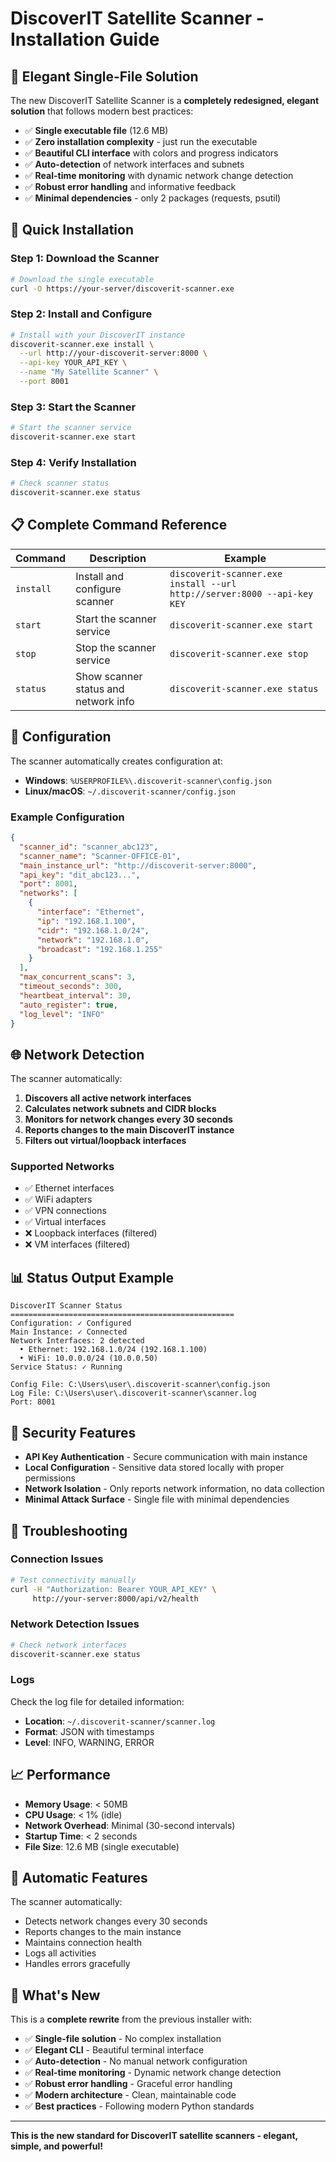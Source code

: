 # DiscoverIT Satellite Scanner - Installation Guide

## 🎯 **Elegant Single-File Solution**

The new DiscoverIT Satellite Scanner is a **completely redesigned, elegant solution** that follows modern best practices:

- ✅ **Single executable file** (12.6 MB)
- ✅ **Zero installation complexity** - just run the executable
- ✅ **Beautiful CLI interface** with colors and progress indicators
- ✅ **Auto-detection** of network interfaces and subnets
- ✅ **Real-time monitoring** with dynamic network change detection
- ✅ **Robust error handling** and informative feedback
- ✅ **Minimal dependencies** - only 2 packages (requests, psutil)

## 🚀 **Quick Installation**

### Step 1: Download the Scanner
```bash
# Download the single executable
curl -O https://your-server/discoverit-scanner.exe
```

### Step 2: Install and Configure
```bash
# Install with your DiscoverIT instance
discoverit-scanner.exe install \
  --url http://your-discoverit-server:8000 \
  --api-key YOUR_API_KEY \
  --name "My Satellite Scanner" \
  --port 8001
```

### Step 3: Start the Scanner
```bash
# Start the scanner service
discoverit-scanner.exe start
```

### Step 4: Verify Installation
```bash
# Check scanner status
discoverit-scanner.exe status
```

## 📋 **Complete Command Reference**

| Command | Description | Example |
|---------|-------------|---------|
| `install` | Install and configure scanner | `discoverit-scanner.exe install --url http://server:8000 --api-key KEY` |
| `start` | Start the scanner service | `discoverit-scanner.exe start` |
| `stop` | Stop the scanner service | `discoverit-scanner.exe stop` |
| `status` | Show scanner status and network info | `discoverit-scanner.exe status` |

## 🔧 **Configuration**

The scanner automatically creates configuration at:
- **Windows**: `%USERPROFILE%\.discoverit-scanner\config.json`
- **Linux/macOS**: `~/.discoverit-scanner/config.json`

### Example Configuration
```json
{
  "scanner_id": "scanner_abc123",
  "scanner_name": "Scanner-OFFICE-01",
  "main_instance_url": "http://discoverit-server:8000",
  "api_key": "dit_abc123...",
  "port": 8001,
  "networks": [
    {
      "interface": "Ethernet",
      "ip": "192.168.1.100",
      "cidr": "192.168.1.0/24",
      "network": "192.168.1.0",
      "broadcast": "192.168.1.255"
    }
  ],
  "max_concurrent_scans": 3,
  "timeout_seconds": 300,
  "heartbeat_interval": 30,
  "auto_register": true,
  "log_level": "INFO"
}
```

## 🌐 **Network Detection**

The scanner automatically:

1. **Discovers all active network interfaces**
2. **Calculates network subnets and CIDR blocks**
3. **Monitors for network changes every 30 seconds**
4. **Reports changes to the main DiscoverIT instance**
5. **Filters out virtual/loopback interfaces**

### Supported Networks
- ✅ Ethernet interfaces
- ✅ WiFi adapters  
- ✅ VPN connections
- ✅ Virtual interfaces
- ❌ Loopback interfaces (filtered)
- ❌ VM interfaces (filtered)

## 📊 **Status Output Example**

```
DiscoverIT Scanner Status
==================================================
Configuration: ✓ Configured
Main Instance: ✓ Connected
Network Interfaces: 2 detected
  • Ethernet: 192.168.1.0/24 (192.168.1.100)
  • WiFi: 10.0.0.0/24 (10.0.0.50)
Service Status: ✓ Running

Config File: C:\Users\user\.discoverit-scanner\config.json
Log File: C:\Users\user\.discoverit-scanner\scanner.log
Port: 8001
```

## 🔐 **Security Features**

- **API Key Authentication** - Secure communication with main instance
- **Local Configuration** - Sensitive data stored locally with proper permissions
- **Network Isolation** - Only reports network information, no data collection
- **Minimal Attack Surface** - Single file with minimal dependencies

## 🐛 **Troubleshooting**

### Connection Issues
```bash
# Test connectivity manually
curl -H "Authorization: Bearer YOUR_API_KEY" \
     http://your-server:8000/api/v2/health
```

### Network Detection Issues
```bash
# Check network interfaces
discoverit-scanner.exe status
```

### Logs
Check the log file for detailed information:
- **Location**: `~/.discoverit-scanner/scanner.log`
- **Format**: JSON with timestamps
- **Level**: INFO, WARNING, ERROR

## 📈 **Performance**

- **Memory Usage**: < 50MB
- **CPU Usage**: < 1% (idle)
- **Network Overhead**: Minimal (30-second intervals)
- **Startup Time**: < 2 seconds
- **File Size**: 12.6 MB (single executable)

## 🔄 **Automatic Features**

The scanner automatically:
- Detects network changes every 30 seconds
- Reports changes to the main instance
- Maintains connection health
- Logs all activities
- Handles errors gracefully

## 🎉 **What's New**

This is a **complete rewrite** from the previous installer with:

- ✅ **Single-file solution** - No complex installation
- ✅ **Elegant CLI** - Beautiful terminal interface
- ✅ **Auto-detection** - No manual network configuration
- ✅ **Real-time monitoring** - Dynamic network change detection
- ✅ **Robust error handling** - Graceful error handling
- ✅ **Modern architecture** - Clean, maintainable code
- ✅ **Best practices** - Following modern Python standards

---

**This is the new standard for DiscoverIT satellite scanners - elegant, simple, and powerful!**
